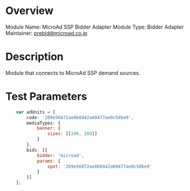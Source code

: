 # Overview

Module Name: MicroAd SSP Bidder Adapter
Module Type: Bidder Adapter
Maintainer: prebid@microad.co.jp

# Description

Module that connects to MicroAd SSP demand sources.

# Test Parameters

```javascript
    var adUnits = [
        code: '209e56872ae8b0442a60477ae0c58be9',
        mediaTypes: {
            banner: {
                sizes: [[200, 200]]
            }
        },
        bids: [{
            bidder: 'microad',
            params: {
                spot: '209e56872ae8b0442a60477ae0c58be9'
            }
        }]
    ];
```
